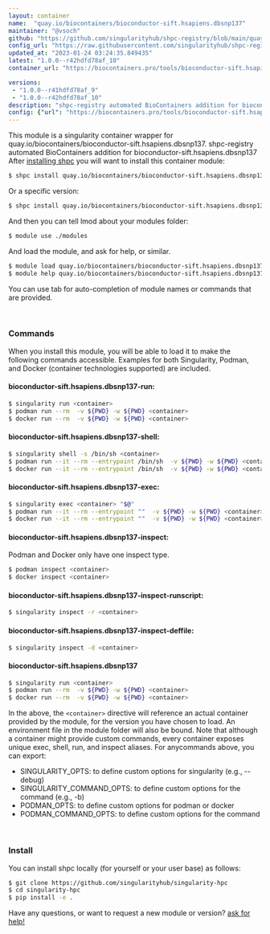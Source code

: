 ```yaml
---
layout: container
name:  "quay.io/biocontainers/bioconductor-sift.hsapiens.dbsnp137"
maintainer: "@vsoch"
github: "https://github.com/singularityhub/shpc-registry/blob/main/quay.io/biocontainers/bioconductor-sift.hsapiens.dbsnp137/container.yaml"
config_url: "https://raw.githubusercontent.com/singularityhub/shpc-registry/main/quay.io/biocontainers/bioconductor-sift.hsapiens.dbsnp137/container.yaml"
updated_at: "2023-01-24 03:24:35.849435"
latest: "1.0.0--r42hdfd78af_10"
container_url: "https://biocontainers.pro/tools/bioconductor-sift.hsapiens.dbsnp137"

versions:
 - "1.0.0--r41hdfd78af_9"
 - "1.0.0--r42hdfd78af_10"
description: "shpc-registry automated BioContainers addition for bioconductor-sift.hsapiens.dbsnp137"
config: {"url": "https://biocontainers.pro/tools/bioconductor-sift.hsapiens.dbsnp137", "maintainer": "@vsoch", "description": "shpc-registry automated BioContainers addition for bioconductor-sift.hsapiens.dbsnp137", "latest": {"1.0.0--r42hdfd78af_10": "sha256:72317e02b2499cf7e09315ef3dacc539c09a182cc833027ef1d37c9f887b8560"}, "tags": {"1.0.0--r41hdfd78af_9": "sha256:5aaa972e3d3dc84334bef8c49dbaeea44cc9988d7d5c7b42bfb7704dd256d17e", "1.0.0--r42hdfd78af_10": "sha256:72317e02b2499cf7e09315ef3dacc539c09a182cc833027ef1d37c9f887b8560"}, "docker": "quay.io/biocontainers/bioconductor-sift.hsapiens.dbsnp137"}
---
```


This module is a singularity container wrapper for quay.io/biocontainers/bioconductor-sift.hsapiens.dbsnp137.
shpc-registry automated BioContainers addition for bioconductor-sift.hsapiens.dbsnp137
After [installing shpc](#install) you will want to install this container module:


```bash
$ shpc install quay.io/biocontainers/bioconductor-sift.hsapiens.dbsnp137
```

Or a specific version:

```bash
$ shpc install quay.io/biocontainers/bioconductor-sift.hsapiens.dbsnp137:1.0.0--r42hdfd78af_10
```

And then you can tell lmod about your modules folder:

```bash
$ module use ./modules
```

And load the module, and ask for help, or similar.

```bash
$ module load quay.io/biocontainers/bioconductor-sift.hsapiens.dbsnp137/1.0.0--r42hdfd78af_10
$ module help quay.io/biocontainers/bioconductor-sift.hsapiens.dbsnp137/1.0.0--r42hdfd78af_10
```

You can use tab for auto-completion of module names or commands that are provided.

<br>

### Commands

When you install this module, you will be able to load it to make the following commands accessible.
Examples for both Singularity, Podman, and Docker (container technologies supported) are included.

#### bioconductor-sift.hsapiens.dbsnp137-run:

```bash
$ singularity run <container>
$ podman run --rm  -v ${PWD} -w ${PWD} <container>
$ docker run --rm  -v ${PWD} -w ${PWD} <container>
```

#### bioconductor-sift.hsapiens.dbsnp137-shell:

```bash
$ singularity shell -s /bin/sh <container>
$ podman run --it --rm --entrypoint /bin/sh  -v ${PWD} -w ${PWD} <container>
$ docker run --it --rm --entrypoint /bin/sh  -v ${PWD} -w ${PWD} <container>
```

#### bioconductor-sift.hsapiens.dbsnp137-exec:

```bash
$ singularity exec <container> "$@"
$ podman run --it --rm --entrypoint ""  -v ${PWD} -w ${PWD} <container> "$@"
$ docker run --it --rm --entrypoint ""  -v ${PWD} -w ${PWD} <container> "$@"
```

#### bioconductor-sift.hsapiens.dbsnp137-inspect:

Podman and Docker only have one inspect type.

```bash
$ podman inspect <container>
$ docker inspect <container>
```

#### bioconductor-sift.hsapiens.dbsnp137-inspect-runscript:

```bash
$ singularity inspect -r <container>
```

#### bioconductor-sift.hsapiens.dbsnp137-inspect-deffile:

```bash
$ singularity inspect -d <container>
```



#### bioconductor-sift.hsapiens.dbsnp137

```bash
$ singularity run <container>
$ podman run --rm  -v ${PWD} -w ${PWD} <container>
$ docker run --rm  -v ${PWD} -w ${PWD} <container>
```


In the above, the `<container>` directive will reference an actual container provided
by the module, for the version you have chosen to load. An environment file in the
module folder will also be bound. Note that although a container
might provide custom commands, every container exposes unique exec, shell, run, and
inspect aliases. For anycommands above, you can export:

 - SINGULARITY_OPTS: to define custom options for singularity (e.g., --debug)
 - SINGULARITY_COMMAND_OPTS: to define custom options for the command (e.g., -b)
 - PODMAN_OPTS: to define custom options for podman or docker
 - PODMAN_COMMAND_OPTS: to define custom options for the command

<br>

### Install

You can install shpc locally (for yourself or your user base) as follows:

```bash
$ git clone https://github.com/singularityhub/singularity-hpc
$ cd singularity-hpc
$ pip install -e .
```

Have any questions, or want to request a new module or version? [ask for help!](https://github.com/singularityhub/singularity-hpc/issues)